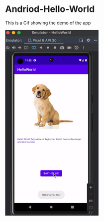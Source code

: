 # Andriod-Hello-World

This is a Gif showing the demo of the app

<img src="https://github.com/tpatel29/Andriod-Hello-World/blob/main/demo.gif" width="300" height="600"/>
